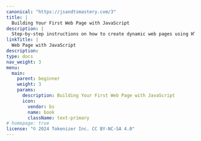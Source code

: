 ```yaml
---
canonical: "https://jsandtsmastery.com/3"
title: |
  Building Your First Web Page with JavaScript
description: |
  Step-by-step instructions on how to create dynamic web pages using HTML, CSS, and JavaScript. Understand how to manipulate the Document Object Model (DOM) to make interactive websites.
linkTitle: |
  Web Page with JavaScript
description: 
type: docs
nav_weight: 3
menu:
  main:
    parent: beginner
    weight: 3
    params:
      description: Building Your First Web Page with JavaScript
      icon:
        vendor: bs
        name: book
        className: text-primary
# homepage: true
license: "© 2024 Tokenizer Inc. CC BY-NC-SA 4.0"
---
```


